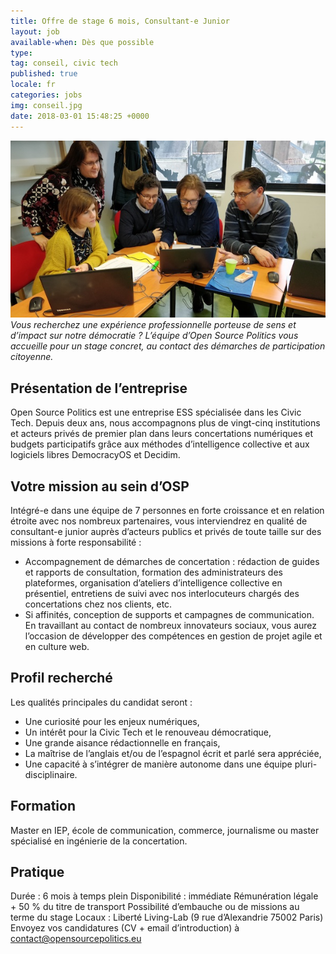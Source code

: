 ```yaml
---
title: Offre de stage 6 mois, Consultant-e Junior
layout: job
available-when: Dès que possible
type: 
tag: conseil, civic tech
published: true
locale: fr
categories: jobs
img: conseil.jpg
date: 2018-03-01 15:48:25 +0000
---
```

![](/img/conseil.jpg)
<br>
*Vous recherchez une expérience professionnelle porteuse de sens et d’impact sur notre démocratie ? L’équipe d’Open Source Politics vous accueille pour un stage concret, au contact des démarches de participation citoyenne.*

## Présentation de l’entreprise

Open Source Politics est une entreprise ESS spécialisée dans les Civic Tech. Depuis deux ans, nous accompagnons plus de vingt-cinq institutions et acteurs privés de premier plan dans leurs concertations numériques et budgets participatifs grâce aux méthodes d’intelligence collective et aux logiciels libres DemocracyOS et Decidim.

## Votre mission au sein d’OSP

Intégré-e dans une équipe de 7 personnes en forte croissance et en relation étroite avec nos nombreux partenaires, vous interviendrez en qualité de consultant-e junior auprès d’acteurs publics et privés de toute taille sur des missions à forte responsabilité :
- Accompagnement de démarches de concertation : rédaction de guides et rapports de consultation, formation des administrateurs des plateformes, organisation d’ateliers d’intelligence collective en présentiel, entretiens de suivi avec nos interlocuteurs chargés des concertations chez nos clients, etc.
- Si affinités, conception de supports et campagnes de communication.
En travaillant au contact de nombreux innovateurs sociaux, vous aurez l’occasion de développer des compétences en gestion de projet agile et en culture web.

## Profil recherché

Les qualités principales du candidat seront :

- Une curiosité pour les enjeux numériques,
- Un intérêt pour la Civic Tech et le renouveau démocratique,
- Une grande aisance rédactionnelle en français,
- La maîtrise de l’anglais et/ou de l’espagnol écrit et parlé sera appréciée,
- Une capacité à s’intégrer de manière autonome dans une équipe pluri-disciplinaire.


## Formation

Master en IEP, école de communication, commerce, journalisme ou master spécialisé en ingénierie de la concertation.

## Pratique

Durée : 6 mois à temps plein
Disponibilité : immédiate
Rémunération légale + 50 % du titre de transport
Possibilité d’embauche ou de missions au terme du stage
Locaux : Liberté Living-Lab (9 rue d’Alexandrie 75002 Paris)
Envoyez vos candidatures (CV + email d’introduction) à <a href="mailto:contact@opensourcepolitics.eu">contact@opensourcepolitics.eu</a>
